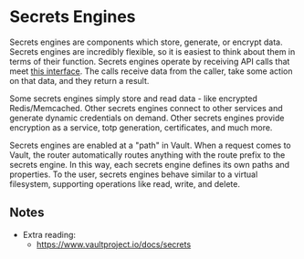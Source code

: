# Secrets Engines

Secrets engines are components which store, generate, or encrypt data. Secrets engines are incredibly flexible, so it is easiest to think about them in terms of their function. Secrets engines operate by receiving API calls that meet [this interface](https://github.com/hashicorp/vault/blob/061bc8ed2bbed49eb4f54c3a04647fbbefb13e48/sdk/framework/backend.go#L105). The calls receive data from the caller, take some action on that data, and they return a result.

Some secrets engines simply store and read data - like encrypted Redis/Memcached. Other secrets engines connect to other services and generate dynamic credentials on demand. Other secrets engines provide encryption as a service, totp generation, certificates, and much more.

Secrets engines are enabled at a "path" in Vault. When a request comes to Vault, the router automatically routes anything with the route prefix to the secrets engine. In this way, each secrets engine defines its own paths and properties. To the user, secrets engines behave similar to a virtual filesystem, supporting operations like read, write, and delete.

## Notes

* Extra reading:
  * https://www.vaultproject.io/docs/secrets